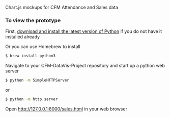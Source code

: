 Chart.js mockups for CFM Attendance and Sales data

### To view the prototype

First, [download and install the latest version of Python](https://www.python.org/downloads/) if you do not have it installed already

Or you can use Homebrew to install
```sh
$ brew install python3
```
Navigate to your CFM-DataVis-Project repository and start up a python web server
```sh
$ python -m SimpleHTTPServer
```
or
```sh
$ python -m http.server
```
Open http://127.0.0.1:8000/sales.html in your web browser 
